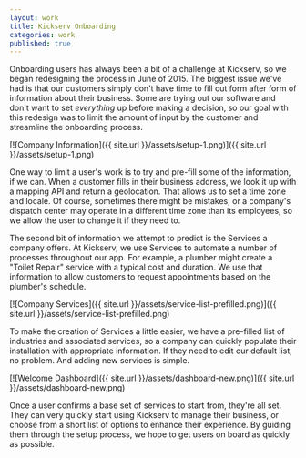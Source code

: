 ```yaml
---
layout: work
title: Kickserv Onboarding
categories: work
published: true
---
```


Onboarding users has always been a bit of a challenge at Kickserv, so we began redesigning the process in June of 2015. The biggest issue we've had is that our customers simply don't have time to fill out form after form of information about their business. Some are trying out our software and don't want to set *everything* up before making a decision, so our goal with this redesign was to limit the amount of input by the customer and streamline the onboarding process.

[![Company Information]({{ site.url }}/assets/setup-1.png)]({{ site.url }}/assets/setup-1.png)

One way to limit a user's work is to try and pre-fill some of the information, if we can. When a customer fills in their business address, we look it up with a mapping API and return a geolocation. That allows us to set a time zone and locale. Of course, sometimes there might be mistakes, or a company's dispatch center may operate in a different time zone than its employees, so we allow the user to change it if they need to.

The second bit of information we attempt to predict is the Services a company offers. At Kickserv, we use Services to automate a number of processes throughout our app. For example, a plumber might create a "Toilet Repair" service with a typical cost and duration. We use that information to allow customers to request appointments based on the plumber's schedule.

[![Company Services]({{ site.url }}/assets/service-list-prefilled.png)]({{ site.url }}/assets/service-list-prefilled.png)

To make the creation of Services a little easier, we have a pre-filled list of industries and associated services, so a company can quickly populate their installation with appropriate information. If they need to edit our default list, no problem. And adding new services is simple.

[![Welcome Dashboard]({{ site.url }}/assets/dashboard-new.png)]({{ site.url }}/assets/dashboard-new.png)

Once a user confirms a base set of services to start from, they're all set. They can very quickly start using Kickserv to manage their business, or choose from a short list of options to enhance their experience. By guiding them through the setup process, we hope to get users on board as quickly as possible.
